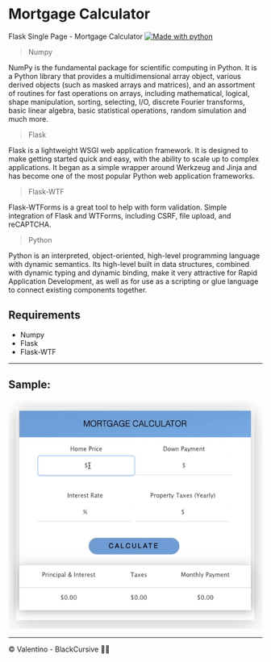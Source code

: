 # Mortgage Calculator
Flask Single Page - Mortgage Calculator
[![Made with python](http://ForTheBadge.com/images/badges/made-with-python.svg)](https://github.com/BlackCursive/flask_weather_app)

> Numpy

NumPy is the fundamental package for scientific computing in Python. It is a Python library that provides a multidimensional array object, various derived objects (such as masked arrays and matrices), and an assortment of routines for fast operations on arrays, including mathematical, logical, shape manipulation, sorting, selecting, I/O, discrete Fourier transforms, basic linear algebra, basic statistical operations, random simulation and much more.

>Flask

Flask is a lightweight WSGI web application framework. It is designed to make getting started quick and easy, with the ability to scale up to complex applications. It began as a simple wrapper around Werkzeug and Jinja and has become one of the most popular Python web application frameworks.

>Flask-WTF

Flask-WTForms is a great tool to help with form validation.  Simple integration of Flask and WTForms, including CSRF, file upload, and reCAPTCHA.

>Python

Python is an interpreted, object-oriented, high-level programming language with dynamic semantics. Its high-level built in data structures, combined with dynamic typing and dynamic binding, make it very attractive for Rapid Application Development, as well as for use as a scripting or glue language to connect existing components together. 

## Requirements
- Numpy
- Flask
- Flask-WTF

---

## Sample:
![Mortgage Calculator - Screenshots](https://github.com/BlackCursive/mortgage_calculator/blob/main/static/img/mortgage_calculator.gif)
_____________________________________________
© Valentino - BlackCursive ✊🏾
